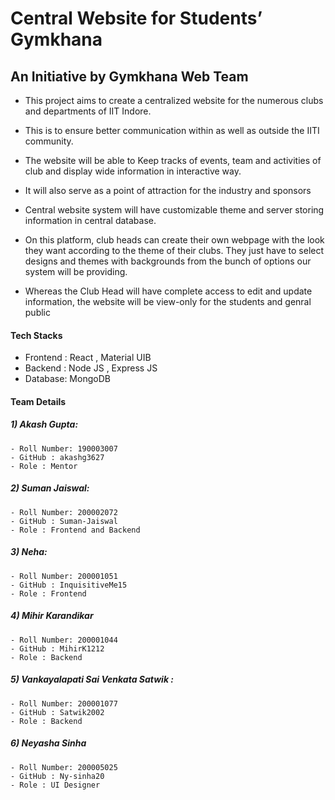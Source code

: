# Central Website for Students’ Gymkhana​

## An Initiative by Gymkhana Web Team

- This project aims to create a centralized website for the numerous clubs and departments of IIT Indore.
- This is to ensure better communication within as well as outside the IITI community.

- The website will be able to Keep tracks of events, team and activities of club and 
display wide information in interactive way. 
​
- It will also serve as a point of attraction for the industry and sponsors

- Central website system will have customizable theme and server storing information in central database.

- On this platform, club heads can create their own webpage with the look they want according to the theme of their clubs.
  They just have to select designs and themes with backgrounds from the bunch of options our system will be providing.

- Whereas the Club Head will have complete access to edit and update information, the website will be view-only for the students and genral public


#### Tech Stacks

- Frontend : React , Material UIB
- Backend : Node JS , Express JS
- Database: MongoDB

#### Team Details

##### 1) Akash Gupta:
	- Roll Number: 190003007
	- GitHub : akashg3627
	- Role : Mentor

##### 2) Suman Jaiswal:
	- Roll Number: 200002072
	- GitHub : Suman-Jaiswal
	- Role : Frontend and Backend

##### 3) Neha:
	- Roll Number: 200001051
	- GitHub : InquisitiveMe15
	- Role : Frontend

##### 4) Mihir Karandikar
	- Roll Number: 200001044
	- GitHub : MihirK1212
	- Role : Backend

##### 5) Vankayalapati Sai Venkata Satwik :
	- Roll Number: 200001077
	- GitHub : Satwik2002
	- Role : Backend

##### 6) Neyasha Sinha
	- Roll Number: 200005025
	- GitHub : Ny-sinha20
	- Role : UI Designer
